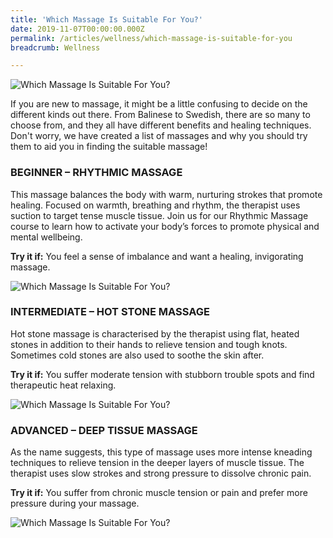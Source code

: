 ```yaml
---
title: 'Which Massage Is Suitable For You?'
date: 2019-11-07T00:00:00.000Z
permalink: /articles/wellness/which-massage-is-suitable-for-you
breadcrumb: Wellness

---
```


![Which Massage Is Suitable For You?](/images/content-articles/wellness/which-massage-is-suitable-for-you-img1.jpg)

If you are new to massage, it might be a little confusing to decide on the different kinds out there. From Balinese to Swedish, there are so many to choose from, and they all have different benefits and healing techniques. Don't worry, we have created a list of massages and why you should try them to aid you in finding the suitable massage! 

### BEGINNER – RHYTHMIC MASSAGE
This massage balances the body with warm, nurturing strokes that promote healing. Focused on warmth, breathing and rhythm, the therapist uses suction to target tense muscle tissue. Join us for our Rhythmic Massage course to learn how to activate your body’s forces to promote physical and mental wellbeing. 

**Try it if:** You feel a sense of imbalance and want a healing, invigorating massage.

![Which Massage Is Suitable For You?](/images/content-articles/wellness/which-massage-is-suitable-for-you-img2.jpg) 

### INTERMEDIATE – HOT STONE MASSAGE
Hot stone massage is characterised by the therapist using flat, heated stones in addition to their hands to relieve tension and tough knots. Sometimes cold stones are also used to soothe the skin after. 

**Try it if:** You suffer moderate tension with stubborn trouble spots and find therapeutic heat relaxing.

![Which Massage Is Suitable For You?](/images/content-articles/wellness/which-massage-is-suitable-for-you-img3.jpg)

### ADVANCED – DEEP TISSUE MASSAGE
As the name suggests, this type of massage uses more intense kneading techniques to relieve tension in the deeper layers of muscle tissue. The therapist uses slow strokes and strong pressure to dissolve chronic pain.

**Try it if:** You suffer from chronic muscle tension or pain and prefer more pressure during your massage.

![Which Massage Is Suitable For You?](/images/content-articles/wellness/which-massage-is-suitable-for-you-img4.jpg)
